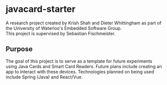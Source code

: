 # javacard-starter
A research project created by Krish Shah and Dieter Whittingham as part of the University of Waterloo's Embedded Software Group.\
This project is supervised by Sebastian Fischmeister.

## Purpose
The goal of this project is to serve as a template for future experiments using Java Cards and Smart Card Readers. Future plans include creating an app to interact with these devices. Technologies planned on being used include Spring (Java) and React/Vue.
